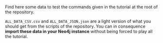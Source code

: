 Find here some data to test the commands given in the tutorial at the root of the repository.

`ALL_DATA_CSV.csv` and `ALL_DATA_JSON.json` are a light version of what you should get from the scripts of the repository.
You can in consequence **import these data in your Neo4j instance** without being forced to play all the tutorial.
